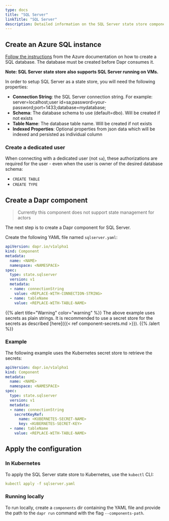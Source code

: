 ```yaml
---
type: docs
title: "SQL Server"
linkTitle: "SQL Server"
description: Detailed information on the SQL Server state store component
---
```


## Create an Azure SQL instance

[Follow the instructions](https://docs.microsoft.com/azure/sql-database/sql-database-single-database-get-started?tabs=azure-portal) from the Azure documentation on how to create a SQL database.  The database must be created before Dapr consumes it.

**Note: SQL Server state store also supports SQL Server running on VMs.**

In order to setup SQL Server as a state store, you will need the following properties:

- **Connection String**: the SQL Server connection string. For example: server=localhost;user id=sa;password=your-password;port=1433;database=mydatabase;
- **Schema**: The database schema to use (default=dbo). Will be created if not exists
- **Table Name**: The database table name. Will be created if not exists
- **Indexed Properties**: Optional properties from json data which will be indexed and persisted as individual column

### Create a dedicated user

When connecting with a dedicated user (not `sa`), these authorizations are required for the user - even when the user is owner of the desired database schema:

- `CREATE TABLE`
- `CREATE TYPE`

## Create a Dapr component

> Currently this component does not support state management for actors

The next step is to create a Dapr component for SQL Server.

Create the following YAML file named `sqlserver.yaml`:

```yaml
apiVersion: dapr.io/v1alpha1
kind: Component
metadata:
  name: <NAME>
  namespace: <NAMESPACE>
spec:
  type: state.sqlserver
  version: v1
  metadata:
  - name: connectionString
    value: <REPLACE-WITH-CONNECTION-STRING>
  - name: tableName
    value: <REPLACE-WITH-TABLE-NAME>
```

{{% alert title="Warning" color="warning" %}}
The above example uses secrets as plain strings. It is recommended to use a secret store for the secrets as described [here]({{< ref component-secrets.md >}}).
{{% /alert %}}

### Example

The following example uses the Kubernetes secret store to retrieve the secrets:

```yaml
apiVersion: dapr.io/v1alpha1
kind: Component
metadata:
  name: <NAME>
  namespace: <NAMESPACE>
spec:
  type: state.sqlserver
  version: v1
  metadata:
  - name: connectionString
    secretKeyRef:
      name: <KUBERNETES-SECRET-NAME>
      key: <KUBERNETES-SECRET-KEY>
  - name: tableName
    value: <REPLACE-WITH-TABLE-NAME>
```

## Apply the configuration

### In Kubernetes

To apply the SQL Server state store to Kubernetes, use the `kubectl` CLI:

```yaml
kubectl apply -f sqlserver.yaml
```

### Running locally

To run locally, create a `components` dir containing the YAML file and provide the path to the `dapr run` command with the flag `--components-path`.
